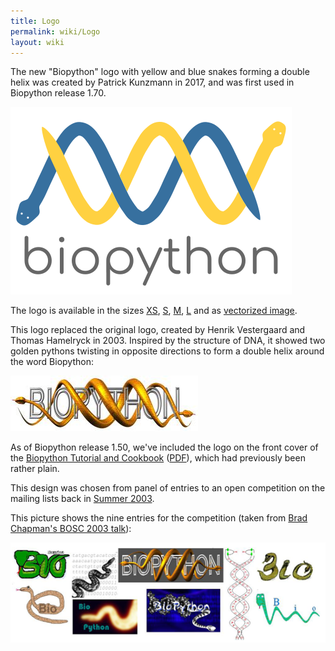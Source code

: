 ```yaml
---
title: Logo
permalink: wiki/Logo
layout: wiki
---
```


The new "Biopython" logo with yellow and blue snakes forming a double
helix was created by Patrick Kunzmann in 2017, and was first used in
Biopython release 1.70.

![Logo](/assets/images/biopython_logo_s.png)

The logo is available in the sizes [XS](http://biopython.org/assets/images/biopython_logo_xs.png), [S](http://biopython.org/assets/images/biopython_logo_s.png), [M](http://biopython.org/assets/images/biopython_logo_m.png), [L](http://biopython.org/assets/images/biopython_logo_l.png) and as [vectorized image](http://biopython.org/assets/images/biopython_logo.svg).

This logo replaced the original logo, created by Henrik Vestergaard
and Thomas Hamelryck in 2003. Inspired by the structure of DNA, it
showed two golden pythons twisting in opposite directions to form a
double helix around the word Biopython:

![](Biopython_small.jpg)

As of Biopython release 1.50, we've included the logo on the front cover
of the [Biopython Tutorial and
Cookbook](http://biopython.org/DIST/docs/tutorial/Tutorial.html)
([PDF](http://biopython.org/DIST/docs/tutorial/Tutorial.pdf)), which had
previously been rather plain.

This design was chosen from panel of entries to an open competition on
the mailing lists back in [Summer
2003](http://lists.open-bio.org/pipermail/biopython/2003-June/001389.html).

This picture shows the nine entries for the competition (taken from
[Brad Chapman's BOSC 2003 talk](http://biopython.org/DIST/docs/presentations/bosc_biopython.pdf)):

![](Biopython_logos.png "Biopython_logos.png")
